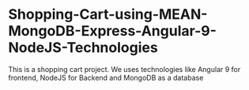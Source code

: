 # Shopping-Cart-using-MEAN-MongoDB-Express-Angular-9-NodeJS-Technologies
This is a shopping cart project. We uses technologies like Angular 9 for frontend, NodeJS for Backend and MongoDB as a database
